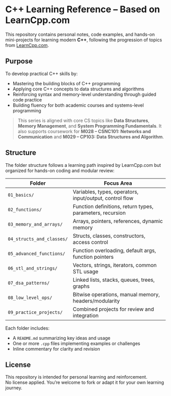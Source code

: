 # C++ Learning Reference – Based on LearnCpp.com

This repository contains personal notes, code examples, and hands-on mini-projects for learning modern **C++**, following the progression of topics from [LearnCpp.com](https://www.learncpp.com/).

## Purpose

To develop practical C++ skills by:

* Mastering the building blocks of C++ programming
* Applying core C++ concepts to data structures and algorithms
* Reinforcing syntax and memory-level understanding through guided code practice
* Building fluency for both academic courses and systems-level programming

> This series is aligned with core CS topics like **Data Structures**, **Memory Management**, and **System Programming Fundamentals**.
> It also supports coursework for **M028 – CSNC101: Networks and Communication** and **M029 – CP103: Data Structures and Algorithm**.

## Structure

The folder structure follows a learning path inspired by LearnCpp.com but organized for hands-on coding and modular review:

| Folder | Focus Area |
|--------|------------|
| `01_basics/` | Variables, types, operators, input/output, control flow |
| `02_functions/` | Function definitions, return types, parameters, recursion |
| `03_memory_and_arrays/` | Arrays, pointers, references, dynamic memory |
| `04_structs_and_classes/` | Structs, classes, constructors, access control |
| `05_advanced_functions/` | Function overloading, default args, function pointers |
| `06_stl_and_strings/` | Vectors, strings, iterators, common STL usage |
| `07_dsa_patterns/` | Linked lists, stacks, queues, trees, graphs |
| `08_low_level_ops/` | Bitwise operations, manual memory, headers/modularity |
| `09_practice_projects/` | Combined projects for review and integration |

Each folder includes:

- A `README.md` summarizing key ideas and usage
- One or more `.cpp` files implementing examples or challenges
- Inline commentary for clarity and revision

## License

This repository is intended for personal learning and reinforcement.  
No license applied. You’re welcome to fork or adapt it for your own learning journey.
